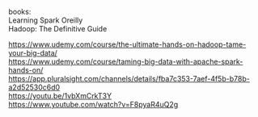 books:<br>
Learning Spark Oreilly <br>
Hadoop: The Definitive Guide <br>

https://www.udemy.com/course/the-ultimate-hands-on-hadoop-tame-your-big-data/ <br>
https://www.udemy.com/course/taming-big-data-with-apache-spark-hands-on/ <br>
https://app.pluralsight.com/channels/details/fba7c353-7aef-4f5b-b78b-a2d52530c6d0 <br>
https://youtu.be/1vbXmCrkT3Y  <br>
https://www.youtube.com/watch?v=F8pyaR4uQ2g <br>
